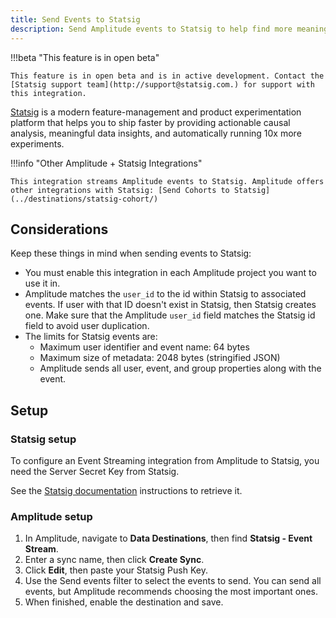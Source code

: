 ```yaml
---
title: Send Events to Statsig
description: Send Amplitude events to Statsig to help find more meaningful data insights.
---
```


!!!beta "This feature is in open beta"

    This feature is in open beta and is in active development. Contact the [Statsig support team](http://support@statsig.com.) for support with this integration.

[Statsig](https://statsig.com/) is a modern feature-management and product experimentation platform that helps you to ship faster by providing actionable causal analysis, meaningful data insights, and automatically running 10x more experiments.

!!!info "Other Amplitude + Statsig Integrations"

    This integration streams Amplitude events to Statsig. Amplitude offers other integrations with Statsig: [Send Cohorts to Statsig](../destinations/statsig-cohort/)
 
## Considerations

Keep these things in mind when sending events to Statsig:

- You must enable this integration in each Amplitude project you want to use it in.
- Amplitude matches the `user_id` to the id within Statsig to associated events. If user with that ID doesn't exist in Statsig, then Statsig creates one. Make sure that the Amplitude `user_id` field matches the Statsig id field to avoid user duplication.
- The limits for Statsig events are:
    - Maximum user identifier and event name: 64 bytes
    - Maximum size of metadata: 2048 bytes (stringified JSON)
    - Amplitude sends all user, event, and group properties along with the event.

## Setup

### Statsig setup

To configure an Event Streaming integration from Amplitude to Statsig, you need the Server Secret Key from Statsig.

See the [Statsig documentation](https://docs.statsig.com/feature-gates/implement/server#step-1-get-the-statsig-server-secret-key) instructions to retrieve it.

### Amplitude setup

1. In Amplitude, navigate to **Data Destinations**, then find **Statsig - Event Stream**.
2. Enter a sync name, then click **Create Sync**.
3. Click **Edit**, then paste your Statsig Push Key.
4. Use the Send events filter to select the events to send. You can send all events, but Amplitude recommends choosing the most important ones.
5. When finished, enable the destination and save.